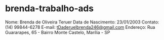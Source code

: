 # brenda-trabalho-ads
Nome: Brenda de Oliveira Teruer
Data de Nascimento: 23/01/2003
Contato: (14) 99844-6278
E-mail: tDaderuelbrenda246@gmail.com
Endereço: Rua Guararapes, 65 - Bairro Monte Castelo, Marília - SP

